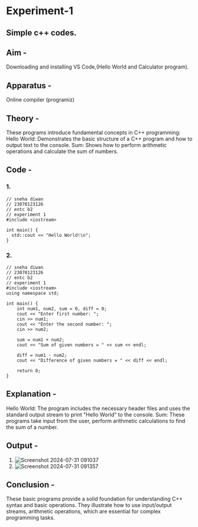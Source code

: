 # Experiment-1
## Simple c++ codes.
## Aim - 
Downloading and installing VS Code,(Hello World and Calculator program).
## Apparatus -
Online compiler (programiz)

## Theory - 
These programs introduce fundamental concepts in C++ programming:
Hello World: Demonstrates the basic structure of a C++ program and how to output text to the console.
Sum: Shows how to perform arithmetic operations and calculate the sum of numbers.

## Code - 
### 1. 
```
// sneha diwan
// 23070123126
// entc b2 
// experiment 1 
#include <iostream>

int main() {
  std::cout << "Hello World!\n";
}
```

### 2.
```
// sneha diwan
// 23070123126
// entc b2 
// experiment 1 
#include <iostream>
using namespace std;

int main() {
    int num1, num2, sum = 0, diff = 0;
    cout << "Enter first number: ";
    cin >> num1;
    cout << "Enter the second number: ";
    cin >> num2;

    sum = num1 + num2;
    cout << "Sum of given numbers = " << sum << endl;

    diff = num1 - num2;
    cout << "Difference of given numbers = " << diff << endl;

    return 0;
}
```

## Explanation - 
Hello World: The program includes the necessary header files and uses the standard output stream to print "Hello World" to the console.
Sum: These programs take input from the user, perform arithmetic calculations to find the sum of a number.

## Output -
1. ![Screenshot 2024-07-31 091037](https://github.com/user-attachments/assets/e24b5c75-754a-42b0-8b02-9484d362a2a4)
2. ![Screenshot 2024-07-31 091357](https://github.com/user-attachments/assets/957f0412-c3db-4c23-97f9-eb86dc51657c)




## Conclusion -
These basic programs provide a solid foundation for understanding C++ syntax and basic operations. 
They illustrate how to use input/output streams, arithmetic operations, which are essential for complex programming tasks.
